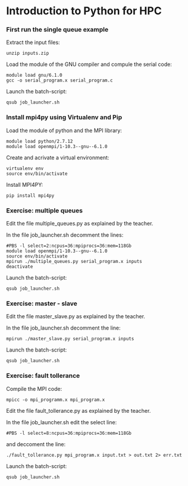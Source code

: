 Introduction to Python for HPC
==============================

### First run the single queue example

Extract the input files:

    unzip inputs.zip

Load the module of the GNU compiler and compule the serial code:

    module load gnu/6.1.0
    gcc -o serial_program.x serial_program.c

Launch the batch-script:

    qsub job_launcher.sh

### Install mpi4py using Virtualenv and Pip

Load the module of python and the MPI library:

    module load python/2.7.12
    module load openmpi/1-10.3--gnu--6.1.0

Create and acrivate a virtual environment:

    virtualenv env
    source env/bin/activate
    
Install MPI4PY:

    pip install mpi4py

### Exercise: multiple queues

Edit the file multiple_queues.py as explained by the teacher.

In the file job_launcher.sh decomment the lines:

    #PBS -l select=2:ncpus=36:mpiprocs=36:mem=118Gb
    module load openmpi/1-10.3--gnu--6.1.0
    source env/bin/activate
    mpirun ./multiple_queues.py serial_program.x inputs
    deactivate
    
Launch the batch-script:

    qsub job_launcher.sh

### Exercise: master - slave

Edit the file master_slave.py as explained by the teacher.

In the file job_launcher.sh decomment the line:

    mpirun ./master_slave.py serial_program.x inputs
    
Launch the batch-script:

    qsub job_launcher.sh

### Exercise: fault tollerance

Compile the MPI code:

    mpicc -o mpi_programm.x mpi_program.x

Edit the file fault_tollerance.py as explained by the teacher.

In the file job_launcher.sh edit the select line:

    #PBS -l select=8:ncpus=36:mpiprocs=36:mem=118Gb
    
and deccoment the line:

    ./fault_tollerance.py mpi_program.x input.txt > out.txt 2> err.txt

Launch the batch-script:

    qsub job_launcher.sh


